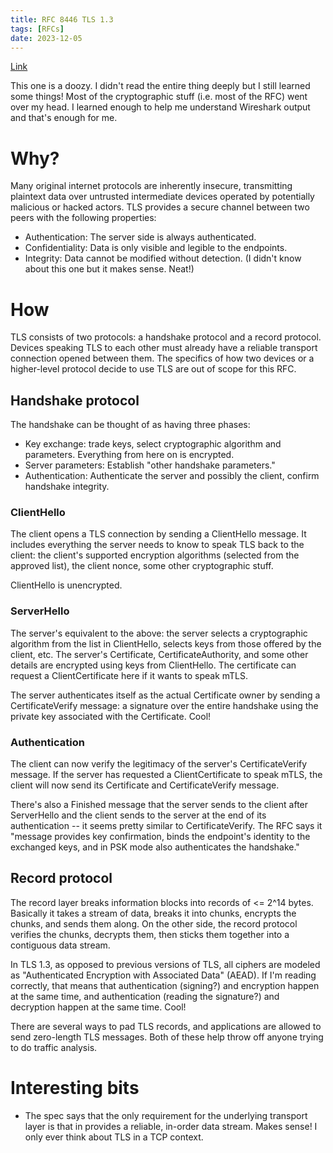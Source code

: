 ```yaml
---
title: RFC 8446 TLS 1.3
tags: [RFCs]
date: 2023-12-05
---
```


[Link](https://datatracker.ietf.org/doc/html/rfc8446)

This one is a doozy. I didn't read the entire thing deeply but I still learned some things! Most of the cryptographic stuff (i.e. most of the RFC) went over my head. I learned enough to help me understand Wireshark output and that's enough for me.

# Why?

Many original internet protocols are inherently insecure, transmitting plaintext data over untrusted intermediate devices operated by potentially malicious or hacked actors. TLS provides a secure channel between two peers with the following properties:

- Authentication: The server side is always authenticated.
- Confidentiality: Data is only visible and legible to the endpoints.
- Integrity: Data cannot be modified without detection. (I didn't know about this one but it makes sense. Neat!)

# How

TLS consists of two protocols: a handshake protocol and a record protocol. Devices speaking TLS to each other must already have a reliable transport connection opened between them. The specifics of how two devices or a higher-level protocol decide to use TLS are out of scope for this RFC.

## Handshake protocol

The handshake can be thought of as having three phases:

- Key exchange: trade keys, select cryptographic algorithm and parameters. Everything from here on is encrypted.
- Server parameters: Establish "other handshake parameters."
- Authentication: Authenticate the server and possibly the client, confirm handshake integrity.

### ClientHello

The client opens a TLS connection by sending a ClientHello message. It includes everything the server needs to know to speak TLS back to the client: the client's supported encryption algorithms (selected from the approved list), the client nonce, some other cryptographic stuff.

ClientHello is unencrypted.

### ServerHello

The server's equivalent to the above: the server selects a cryptographic algorithm from the list in ClientHello, selects keys from those offered by the client, etc. The server's Certificate, CertificateAuthority, and some other details are encrypted using keys from ClientHello. The certificate can request a ClientCertificate here if it wants to speak mTLS.

The server authenticates itself as the actual Certificate owner by sending a CertificateVerify message: a signature over the entire handshake using the private key associated with the Certificate. Cool!

### Authentication

The client can now verify the legitimacy of the server's CertificateVerify message. If the server has requested a ClientCertificate to speak mTLS, the client will now send its Certificate and CertificateVerify message.

There's also a Finished message that the server sends to the client after ServerHello and the client sends to the server at the end of its authentication -- it seems pretty similar to CertificateVerify. The RFC says it "message provides key confirmation, binds the endpoint's identity to the exchanged keys, and in PSK mode also authenticates the handshake."

## Record protocol

The record layer breaks information blocks into records of <= 2^14 bytes. Basically it takes a stream of data, breaks it into chunks, encrypts the chunks, and sends them along. On the other side, the record protocol verifies the chunks, decrypts them, then sticks them together into a contiguous data stream.

In TLS 1.3, as opposed to previous versions of TLS, all ciphers are modeled as "Authenticated Encryption with Associated Data" (AEAD). If I'm reading correctly, that means that authentication (signing?) and encryption happen at the same time, and authentication (reading the signature?) and decryption happen at the same time. Cool!

There are several ways to pad TLS records, and applications are allowed to send zero-length TLS messages. Both of these help throw off anyone trying to do traffic analysis.

# Interesting bits

- The spec says that the only requirement for the underlying transport layer is that in provides a reliable, in-order data stream. Makes sense! I only ever think about TLS in a TCP context. 
